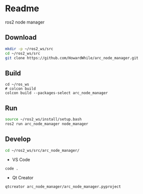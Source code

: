 # Readme

ros2 node manager



## Download



```bash
mkdir -p ~/ros2_ws/src
cd ~/ros2_ws/src
git clone https://github.com/HowardWhile/arc_node_manager.git
```



## Build

```shell
cd ~/ros_ws
# colcon build 
colcon build --packages-select arc_node_manager
```



##  Run

```bash
source ~/ros2_ws/install/setup.bash
ros2 run arc_node_manager node_manager
```



## Develop

````bash
cd ~/ros2_ws/src/arc_node_manager/
````

- VS Code

```
code .
```

- Qt Creator

```shell
qtcreator arc_node_manager/arc_node_manager.pyproject
```




